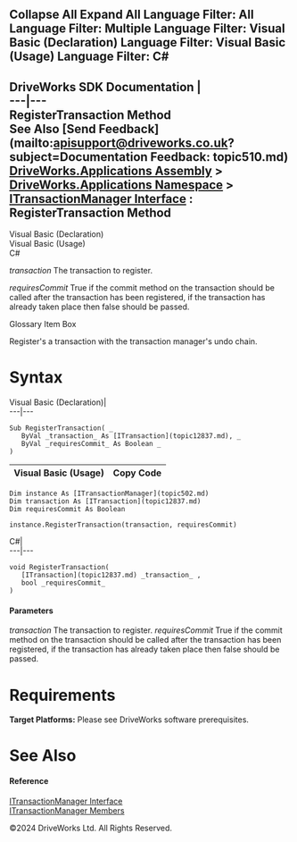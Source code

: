        

 Collapse All Expand All  Language Filter: All  Language Filter: Multiple  Language Filter: Visual Basic (Declaration) Language Filter: Visual Basic (Usage) Language Filter: C#  
---  
DriveWorks SDK Documentation  |   
---|---  
RegisterTransaction Method   
See Also [Send Feedback](mailto:apisupport@driveworks.co.uk?subject=Documentation Feedback: topic510.md)  
[DriveWorks.Applications Assembly](topic13.md) > [DriveWorks.Applications Namespace](topic16.md) > [ITransactionManager Interface](topic502.md) : RegisterTransaction Method  
---  
  
Visual Basic (Declaration)    
Visual Basic (Usage)    
C# 

_transaction_
    The transaction to register.

_requiresCommit_
    True if the commit method on the transaction should be called after the transaction has been registered, if the transaction has already taken place then false should be passed.

Glossary Item Box

Register's a transaction with the transaction manager's undo chain. 

# Syntax

Visual Basic (Declaration)|   
---|---  
      
    
    Sub RegisterTransaction( _
       ByVal _transaction_ As [ITransaction](topic12837.md), _
       ByVal _requiresCommit_ As Boolean _
    )   
  
Visual Basic (Usage)| Copy Code  
---|---  
      
    
    Dim instance As [ITransactionManager](topic502.md)
    Dim transaction As [ITransaction](topic12837.md)
    Dim requiresCommit As Boolean
     
    instance.RegisterTransaction(transaction, requiresCommit)  
  
C#|   
---|---  
      
    
    void RegisterTransaction( 
       [ITransaction](topic12837.md) _transaction_ ,
       bool _requiresCommit_
    )  
  
#### Parameters

 _transaction_
    The transaction to register.
_requiresCommit_
    True if the commit method on the transaction should be called after the transaction has been registered, if the transaction has already taken place then false should be passed.

# Requirements

**Target Platforms:** Please see DriveWorks software prerequisites.

# See Also

#### Reference

[ITransactionManager Interface](topic502.md)   
[ITransactionManager Members](topic503.md)

©2024 DriveWorks Ltd. All Rights Reserved.
